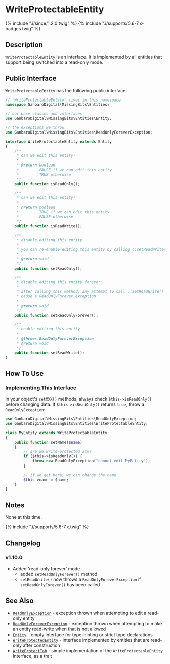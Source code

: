 # WriteProtectableEntity

{% include ".i/since/1.2.0.twig" %}
{% include ".i/supports/5.6-7.x-badges.twig" %}

## Description

`WriteProtectableEntity` is an interface. It is implemented by all entities that support being switched into a read-only mode.

## Public Interface

`WriteProtectableEntity` has the following public interface:

```php
// `WriteProtectableEntity` lives in this namespace
namespace GanbaroDigital\MissingBits\Entities;

// our base classes and interfaces
use GanbaroDigital\MissingBits\Entities\Entity;

// the exceptions we throw
use GanbaroDigital\MissingBits\Entities\ReadOnlyForeverException;

interface WriteProtectableEntity extends Entity
{
    /**
     * can we edit this entity?
     *
     * @return boolean
     *         FALSE if we can edit this entity
     *         TRUE otherwise
     */
    public function isReadOnly();

    /**
     * can we edit this entity?
     *
     * @return boolean
     *         TRUE if we can edit this entity
     *         FALSE otherwise
     */
    public function isReadWrite();

    /**
     * disable editing this entity
     *
     * you can re-enable editing this entity by calling ::setReadWrite()
     *
     * @return void
     */
    public function setReadOnly();

    /**
     * disable editing this entity forever
     *
     * after calling this method, any attempt to call ::setReadWrite() will
     * cause a ReadOnlyForever exception
     *
     * @return void
     */
    public function setReadOnlyForever();

    /**
     * enable editing this entity
     *
     * @throws ReadOnlyForeverException
     * @return void
     */
    public function setReadWrite();
}
```

## How To Use

### Implementing This Interface

In your object's `setXXX()` methods, always check `$this->isReadOnly()` before changing data. If `$this->isReadOnly()` returns `true`, throw a `ReadOnlyException`:

```php
use GanbaroDigital\MissingBits\Entities\ReadOnlyException;
use GanbaroDigital\MissingBits\Entities\WriteProtectableEntity;

class MyEntity extends WriteProtectableEntity
{
    public function setName($name)
    {
        // are we write-protected atm?
        if ($this->isReadOnly()) {
            throw new ReadOnlyException("cannot edit MyEntity");
        }

        // if we get here, we can change the name
        $this->name = $name;
    }
}
```

## Notes

None at this time.

{% include ".i/supports/5.6-7.x.twig" %}

## Changelog

### v1.10.0

* Added 'read-only forever' mode
  - added `setReadOnlyForever()` method
  - `setReadWrite()` now throws a `ReadOnlyForeverException` if `setReadOnlyForever()` has been called

## See Also

* [`ReadOnlyException`](ReadOnlyException.class.html) - exception thrown when attempting to edit a read-only entity
* [`ReadOnlyForeverException`](ReadOnlyForeverException.class.html) - exception thrown when attempting to make an entity read-write when that is not allowed
* [`Entity`](Entity.class.html) - empty interface for type-hinting or strict type declarations
* [`WriteProtectedEntity`](WriteProtectedEntity.class.html) - interface implemented by entities that are read-only after construction
* [`WriteProtectTab`](WriteProtectTab.class.html) - simple implementation of the `WriteProtectableEntity` interface, as a trait
